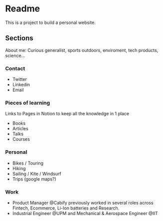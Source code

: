 # Readme
This is a project to build a personal website.

## Sections
About me: Curious generalist, sports outdoors, enviroment, tech products, science...

### Contact
* Twitter
* Linkedin
* Email

### Pieces of learning 
Links to Pages in Notion to keep all the knowledge in 1 place
* Books
* Articles
* Talks
* Courses

### Personal
* Bikes / Touring
* Hiking
* Sailing / Kite / Windsurf
* Trips (google maps?)

### Work
* Product Manager @Cabify previously worked in several roles across Fintech, Ecommerce, Li-Ion batteries and Research.
* Industrial Engineer @UPM and Mechanical & Aerospace Engineer @IIT